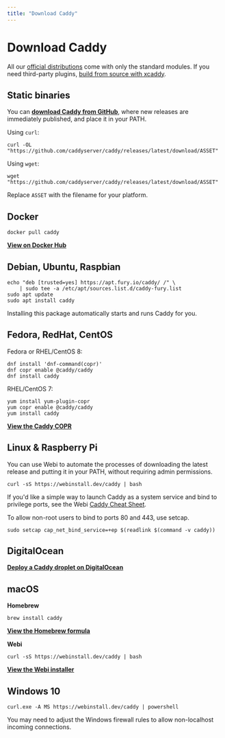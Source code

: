 ```yaml
---
title: "Download Caddy"
---
```


# Download Caddy

All our [official distributions](https://github.com/caddyserver/dist) come with only the standard modules. If you need third-party plugins, [build from source with xcaddy](/docs/build#xcaddy).



## Static binaries

You can **[download Caddy from GitHub](https://github.com/caddyserver/caddy/releases)**, where new releases are immediately published, and place it in your PATH.

Using `curl`:

<pre><code class="cmd"><span class="bash">curl -OL "https://github.com/caddyserver/caddy/releases/latest/download/ASSET"</span></code></pre>

Using `wget`:

<pre><code class="cmd"><span class="bash">wget "https://github.com/caddyserver/caddy/releases/latest/download/ASSET"</span></code></pre>


Replace `ASSET` with the filename for your platform.


## Docker

<pre><code class="cmd bash">docker pull caddy</code></pre>

[**View on Docker Hub**](https://hub.docker.com/_/caddy)


## Debian, Ubuntu, Raspbian

<pre><code class="cmd"><span class="bash">echo "deb [trusted=yes] https://apt.fury.io/caddy/ /" \
    | sudo tee -a /etc/apt/sources.list.d/caddy-fury.list</span>
<span class="bash">sudo apt update</span>
<span class="bash">sudo apt install caddy</span></code></pre>

Installing this package automatically starts and runs Caddy for you.


## Fedora, RedHat, CentOS

Fedora or RHEL/CentOS 8:

<pre><code class="cmd"><span class="bash">dnf install 'dnf-command(copr)'</span>
<span class="bash">dnf copr enable @caddy/caddy</span>
<span class="bash">dnf install caddy</span></code></pre>

RHEL/CentOS 7:

<pre><code class="cmd"><span class="bash">yum install yum-plugin-copr</span>
<span class="bash">yum copr enable @caddy/caddy</span>
<span class="bash">yum install caddy</span></code></pre>

[**View the Caddy COPR**](https://copr.fedorainfracloud.org/coprs/g/caddy/caddy/)


## Linux & Raspberry Pi

You can use Webi to automate the processes of downloading the latest release and putting it
in your PATH, without requiring admin permissions.

<pre><code class="cmd bash">curl -sS https://webinstall.dev/caddy | bash</code></pre>

If you'd like a simple way to launch Caddy as a system service and bind to privilege ports,
see the Webi [Caddy Cheat Sheet](https://webinstall.dev/caddy).

To allow non-root users to bind to ports 80 and 443, use setcap.

<pre><code class="cmd bash">sudo setcap cap_net_bind_service=+ep $(readlink $(command -v caddy))</code></pre>


## DigitalOcean

[**Deploy a Caddy droplet on DigitalOcean**](https://marketplace.digitalocean.com/apps/caddy)


## macOS

**Homebrew**

<pre><code class="cmd bash">brew install caddy</code></pre>

[**View the Homebrew formula**](https://formulae.brew.sh/formula/caddy)

**Webi**

<pre><code class="cmd bash">curl -sS https://webinstall.dev/caddy | bash</code></pre>

[**View the Webi installer**](https://github.com/webinstall/webi-installers/tree/master/caddy)

## Windows 10

<pre><code class="cmd pwsh">curl.exe -A MS https://webinstall.dev/caddy | powershell</code></pre>

You may need to adjust the Windows firewall rules to allow non-localhost incoming connections.
